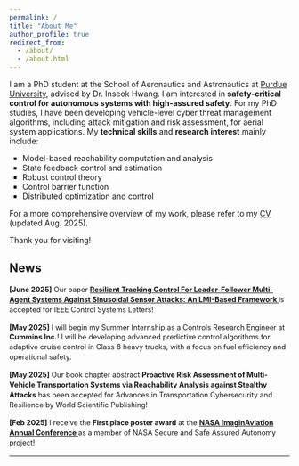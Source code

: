 ```yaml
---
permalink: /
title: "About Me"
author_profile: true
redirect_from: 
  - /about/
  - /about.html
---
```


I am a PhD student at the School of Aeronautics and Astronautics at [Purdue University](https://engineering.purdue.edu/AAE), advised by Dr. Inseok Hwang. I am interested in <strong> safety-critical control for autonomous systems with high-assured safety</strong>. For my PhD studies, I have been developing vehicle-level cyber threat management algorithms, including attack mitigation and risk assessment, for aerial system applications. My <strong>technical skills</strong> and <strong>research interest</strong> mainly include:

 <ul style="list-style-type:square;">
     <li> Model-based reachability computation and analysis </li>
     <li> State feedback control and estimation </li>
     <li> Robust control theory </li>
     <li> Control barrier function </li>
     <li> Distributed optimization and control </li>
 </ul>

For a more comprehensive overview of my work, please refer to my [CV](https://drive.google.com/file/d/11QUgC7uMvu0lk0fjNXlfH3MGzSu-iNpQ/view?usp=sharing) (updated Aug. 2025).

Thank you for visiting!

<h2> News </h2>

<style>
.news {
  font-size: 0.8rem;    /* 전체 뉴스 글씨 크기를 줄임 */
  line-height: 1.4;     /* 줄 간격 확보 */
}
.news p {
  margin-bottom: 14px;  /* 항목 간 간격 */
}
</style>

<div class="news">
  <p>
    <strong>[June 2025]</strong>  
    Our paper  
    <strong>
      <a href="https://ieeexplore.ieee.org/abstract/document/11022616" target="_blank" rel="noopener noreferrer">
        Resilient Tracking Control For Leader-Follower Multi-Agent Systems Against Sinusoidal Sensor Attacks: An LMI-Based Framework
      </a>
    </strong>  
    is accepted for IEEE Control Systems Letters!
  </p>

  <p>
    <strong>[May 2025]</strong>  
    I will begin my Summer Internship as a Controls Research Engineer at <strong>Cummins Inc.</strong>! I will be developing advanced predictive control algorithms for adaptive cruise control in Class 8 heavy trucks, with a focus on fuel efficiency and operational safety.
  </p>

  <p>
    <strong>[May 2025]</strong>  
    Our book chapter abstract <strong>Proactive Risk Assessment of Multi-Vehicle Transportation Systems via Reachability Analysis against Stealthy Attacks</strong> has been accepted for Advances in Transportation Cybersecurity and Resilience by World Scientific Publishing!
  </p>

  <p>
    <strong>[Feb 2025]</strong>  
    I receive the <strong>First place poster award</strong> at the 
    <strong> <a href="https://nari.arc.nasa.gov/imaginAviation/" target="_blank" rel="noopener noreferrer"> NASA ImaginAviation Annual Conference </a> </strong> as a member of NASA Secure and Safe Assured Autonomy project!
  </p>
  
</div>

<hr>  
